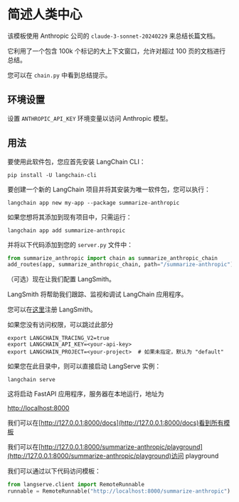 

# 简述人类中心

该模板使用 Anthropic 公司的 `claude-3-sonnet-20240229` 来总结长篇文档。

它利用了一个包含 100k 个标记的大上下文窗口，允许对超过 100 页的文档进行总结。

您可以在 `chain.py` 中看到总结提示。

## 环境设置

设置 `ANTHROPIC_API_KEY` 环境变量以访问 Anthropic 模型。

## 用法

要使用此软件包，您应首先安装 LangChain CLI：

```shell
pip install -U langchain-cli
```

要创建一个新的 LangChain 项目并将其安装为唯一软件包，您可以执行：

```shell
langchain app new my-app --package summarize-anthropic
```

如果您想将其添加到现有项目中，只需运行：

```shell
langchain app add summarize-anthropic
```

并将以下代码添加到您的 `server.py` 文件中：

```python
from summarize_anthropic import chain as summarize_anthropic_chain
add_routes(app, summarize_anthropic_chain, path="/summarize-anthropic")
```

（可选）现在让我们配置 LangSmith。

LangSmith 将帮助我们跟踪、监视和调试 LangChain 应用程序。

您可以在[这里](https://smith.langchain.com/)注册 LangSmith。

如果您没有访问权限，可以跳过此部分

```shell
export LANGCHAIN_TRACING_V2=true
export LANGCHAIN_API_KEY=<your-api-key>
export LANGCHAIN_PROJECT=<your-project>  # 如果未指定，默认为 "default"
```

如果您在此目录中，则可以直接启动 LangServe 实例：

```shell
langchain serve
```

这将启动 FastAPI 应用程序，服务器在本地运行，地址为

[http://localhost:8000](http://localhost:8000)

我们可以在[http://127.0.0.1:8000/docs](http://127.0.0.1:8000/docs)看到所有模板

我们可以在[http://127.0.0.1:8000/summarize-anthropic/playground](http://127.0.0.1:8000/summarize-anthropic/playground)访问 playground

我们可以通过以下代码访问模板：

```python
from langserve.client import RemoteRunnable
runnable = RemoteRunnable("http://localhost:8000/summarize-anthropic")
```